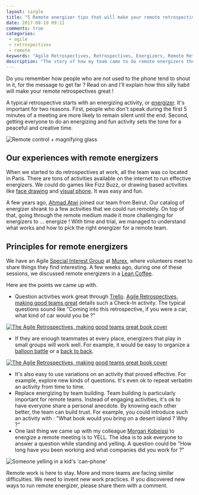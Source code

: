 ```yaml
---
layout: single
title: "5 Remote energizer tips that will make your remote retrospectives rock"
date: 2017-08-18 09:11
comments: true
categories:
 - agile
 - retrospectives
 - remote
keywords: "Agile Retrospectives, Retrospectives, Energizers, Remote Retrospectives, Remote Energizers, Remote Agile Retrospective Energizers, Remote Agile Energizers, Agile Energizers, Remote Retrospectives Energizers" 
description: "The story of how my team came to do remote energizers the way they do them, and tips for your remote energizers"
---
```

Do you remember how people who are not used to the phone tend to shout in it, for the message to get far ? Read on and I'll explain how this silly habit will make your remote retrospectives great !

A typical retrospective starts with an energizing activity, or [energizer](http://www.funretrospectives.com/category/energizer/). It's important for two reasons. First, people who don't speak during the first 5 minutes of a meeting are more likely to remain silent until the end. Second, getting everyone to do an energizing and fun activity sets the tone for a peaceful and creative time.

![Remote control + magnifying glass]({{site.url}}{{site.baseurl}}/imgs/2017-08-18-5-remote-energizer-tips-that-will-make-your-remote-retrospectives-rock/remote-plus-retro.jpg)

## Our experiences with remote energizers

When we started to do retrospectives at work, all the team was co located in Paris. There are tons of activities available on the internet to run effective energizers. We could do games like Fizz Buzz, or drawing based activities like [face drawing](http://www.funretrospectives.com/collaborative-face-drawing/) and [visual phone](http://www.funretrospectives.com/visual-phone/). It was easy and fun.

A few years ago, [Ahmad Atwi](https://ahmadatwi.me/) joined our team from Beirut. Our catalog of energizer shrank to a few activities that we could run remotely. On top of that, going through the remote medium made it more challenging for energizers to ... energize ! With time and trial, we managed to understand what works and how to pick the right energizer for a remote team.

## Principles for remote energizers

We have an Agile [Special Interest Group](https://en.wikipedia.org/wiki/Special_Interest_Group) at [Murex](https://www.murex.com/), where volunteers meet to share things they find interesting. A few weeks ago, during one of these sessions, we discussed remote energizers in a [Lean Coffee](http://leancoffee.org/).

Here are the points we came up with.

*   Question activities work great through [Trello](https://trello.com/agileretrospectives). [Agile Retrospectives, making good teams great](https://www.amazon.com/gp/product/0977616649/ref=as_li_tl?ie=UTF8&camp=1789&creative=9325&creativeASIN=0977616649&linkCode=as2&tag=pbourgau-20&linkId=2b51890b8e8909b6f2223ca69ec3b26f) details such a Check-In activity. The typical questions sound like "Coming into this retrospective, if you were a car, what kind of car would you be ?"

[![The Agile Retrospectives, making good teams great book cover]({{site.url}}{{site.baseurl}}/imgs/2017-08-18-5-remote-energizer-tips-that-will-make-your-remote-retrospectives-rock/agile-retros.jpg)](https://www.amazon.com/gp/product/0977616649/ref=as_li_tl?ie=UTF8&camp=1789&creative=9325&creativeASIN=0977616649&linkCode=as2&tag=pbourgau-20&linkId=2b51890b8e8909b6f2223ca69ec3b26f)

*   If they are enough teammates at every place, energizers that play in small groups will work well. For example, it would be easy to organize a [balloon battle](http://www.funretrospectives.com/the-balloon-battle/) or a [back to back](http://www.funretrospectives.com/back-to-back/).

[![The Agile Retrospectives, making good teams great book cover]({{site.url}}{{site.baseurl}}/imgs/2017-08-18-5-remote-energizer-tips-that-will-make-your-remote-retrospectives-rock/multi-site-team.png)](https://martinfowler.com/articles/remote-or-co-located.html)

*   It's also easy to use variations on an activity that proved effective. For example, explore new kinds of questions. It's even ok to repeat verbatim an activity from time to time.
*   Replace energizing by team building. Team building is particularly important for remote teams. Instead of engaging activities, it's ok to have everyone share a personal anecdote. By knowing each other better, the team can build trust. For example, you could introduce such an activity with : "What book would you bring on a desert island ? Why ?"
*   One last thing we came up with my colleague [Morgan Kobeissi](https://twitter.com/mc_moe) to energize a remote meeting is to YELL. The idea is to ask everyone to answer a question while standing and yelling. A question could be "How long have you been working and what companies did you work for ?"

![Someone yelling in a kid's 'can-phone']({{site.url}}{{site.baseurl}}/imgs/2017-08-18-5-remote-energizer-tips-that-will-make-your-remote-retrospectives-rock/yell.jpg)

Remote work is here to stay. More and more teams are facing similar difficulties. We need to invent new work practices. If you discovered new ways to run remote energizer, please share them with a comment.
